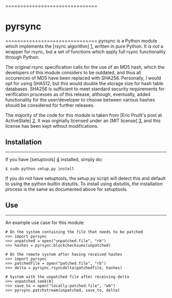 ===============================
# pyrsync
===============================
pyrsync is a Python module which implements the [rsync algorithm] [1], 
written in pure Python. It *is not* a wrapper for rsync, but a set of 
functions which apply full rsync functionality through Python.

The original rsync specification calls for the use of an MD5 hash, which
the developers of this module considers to be outdated, and thus all 
occurences of MD5 have been replaced with SHA256. Personally, I would
opt for using SHA512, but this would double the storage size for hash
table databases. SHA256 is sufficient to meet standard security 
requirements for verification processes as of this release, although,
eventually, added functionality for the user/developer to choose between
various hashes should be considered for further releases.

The majority of the code for this module is taken from [Eric Pruitt's
post at ActiveState] [2]. It was orginally licensed under an [MIT license]
[3], and this license has been kept wthout modifications.

## Installation
--------------------------------
If you have [setuptools] [4] installed, simply do:

    $ sudo python setup.py install

If you do not have setuptools, the setup.py script will detect this and 
default to using the python builtin distutils. To install using distutils,
the installation process is the same as documented above for setuptools.

## Use
--------------------------------
An example use case for this module:

    # On the system containing the file that needs to be patched
    >>> import pyrsync
    >>> unpatched = open("unpatched.file", "rb")
    >>> hashes = pyrsync.blockchecksums(unpatched)

    # On the remote system after having received hashes
    >>> import pyrsync
    >>> patchedfile = open("patched.file", "rb")
    >>> delta = pyrsync.rsyncdelta(patchedfile, hashes)

    # System with the unpatched file after receiving delta
    >>> unpatched.seek(0)
    >>> save_to = open("locally-patched.file", "wb")
    >>> pyrsync.patchstream(unpatched, save_to, delta)

[1]: http://samba.anu.edu.au/rsync/ "Andrew Tridgell and Paul Mackerras. The rsync algorithm. Technical Report TR-CS-96-05, Canberra 0200 ACT, Australia, 1996."
[2]: https://code.activestate.com/recipes/577518-rsync-algorithm/ "Rsync Algorithm (Python Recipe)"
[3]: http://www.opensource.org/licenses/mit-license.php "OSI MIT License"
[4]: http://pypi.python.org/pypi/setuptools/ "setuptools"
